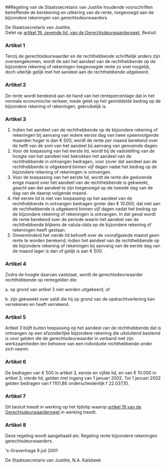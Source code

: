 <meta http-equiv='Content-Type' content='text/html; charset=utf-8' />

##Regeling van de Staatssecretaris van Justitie houdende voorschriften betreffende de berekening en uitkering van de rente, toegevoegd aan de bijzondere rekeningen van gerechtsdeurwaarders

De Staatssecretaris van Justitie,  
Gelet op [artikel 19, zevende lid, van de Gerechtsdeurwaarderswet](../../../../../../../wet/gerechtsdeurwaarderswet/BWBR0012197/README.md),
Besluit:    

### Artikel  1  

Tenzij de gerechtsdeurwaarder en de rechthebbende schriftelijk anders zijn overeengekomen, wordt de aan het aandeel van de rechthebbende op de bijzondere rekening of rekeningen toegevoegde rente zo snel mogelijk, doch uiterlijk gelijk met het aandeel aan de rechthebbende uitgekeerd. 

### Artikel  2  

De rente wordt berekend aan de hand van het rentepercentage dat in het normale economische verkeer, mede gelet op het gemiddelde bedrag op de bijzondere rekening of rekeningen, gebruikelijk is. 

### Artikel  3  

1.  Indien het aandeel van de rechthebbende op de bijzondere rekening of rekeningen bij aanvang van iedere eerste dag van twee opeenvolgende maanden hoger is dan € 500, wordt de rente per maand berekend over de helft van de som van het aandeel bij aanvang van genoemde dagen.   
2.  Voor de toepassing van het eerste lid, wordt bij de vaststelling van de hoogte van het aandeel niet betrokken het aandeel van de rechthebbende in ontvangen bedragen, voor zover dat aandeel aan de rechthebbende is uitgekeerd binnen vijf dagen nadat het bedrag op de bijzondere rekening of rekeningen is ontvangen.   
3.  Voor de toepassing van het eerste lid, wordt de rente die gedurende enige maand over het aandeel van de rechthebbende is gekweekt, geacht aan dat aandeel te zijn toegevoegd op de tweede dag van de dag van de daarop volgende maand.   
4.  Het eerste lid is niet van toepassing op het aandeel van de rechthebbende in ontvangen bedragen groter dan € 10.000, dat niet aan de rechthebbende is uitgekeerd binnen vijf dagen nadat het bedrag op de bijzondere rekening of rekeningen is ontvangen. In dat geval wordt de rente berekend over de periode waarin het aandeel van de rechthebbende blijkens de valuta-data op de bijzondere rekening of rekeningen heeft gestaan.   
5.  Onverminderd het vierde lid behoeft over de voorafgaande maand geen rente te worden berekend, indien het aandeel van de rechthebbende op de bijzondere rekening of rekeningen bij aanvang van de eerste dag van de maand lager is dan of gelijk is aan € 500.   

### Artikel  4  

Zodra de hoogte daarvan vaststaat, wordt de gerechtsdeurwaarder rechthebbende op rentegelden die: 

a.  op grond van artikel 3 niet worden uitgekeerd, of 

b.  zijn gekweekt over saldi die hij op grond van de opdrachtverlening kan verrekenen en heeft verrekend.   

### Artikel  5  

Artikel 3 blijft buiten toepassing op het aandeel van de rechthebbende dat is ontvangen op een afzonderlijke bijzondere rekening die uitsluitend bestemd is voor gelden die de gerechtsdeurwaarder in verband met zijn werkzaamheden ten behoeve van een individuele rechthebbende onder zich neemt.  

### Artikel  6  

De bedragen van € 500 in artikel 3, eerste en vijfde lid, en van € 10.000 in artikel 3, vierde lid, gelden met ingang van 1 januari 2002. Tot 1 januari 2002 gelden bedragen van f 1101,86 onderscheidenlijk f 22.037,10. 

### Artikel  7  

Dit besluit treedt in werking op het tijdstip waarop [artikel 19 van de Gerechtsdeurwaarderswet](../../../../../../../wet/gerechtsdeurwaarderswet/BWBR0012197/README.md) in werking treedt. 

### Artikel  8  

Deze regeling wordt aangehaald als: Regeling rente bijzondere rekeningen gerechtsdeurwaarders. 

's-Gravenhage 
9 juli 2001    

De 
Staatssecretaris van Justitie, 
N.A. Kalsbeek      
